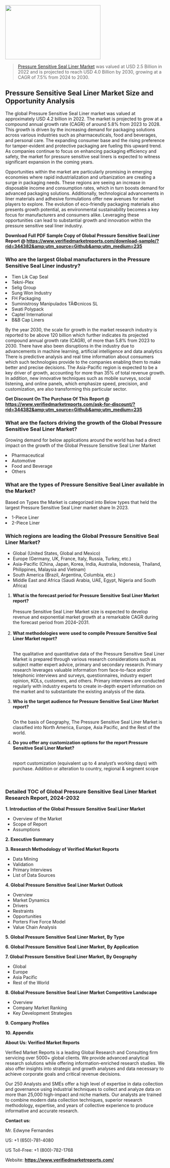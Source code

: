 <img src="https://ffe5etoiles.com/wp-content/uploads/2024/12/MST1-300x171.png" alt="" width="300" height="171" class="alignnone size-medium wp-image-20088" /><blockquote><p><p><a href="https://www.verifiedmarketreports.com/download-sample/?rid=344382&utm_source=Github&utm_medium=235" target="_blank">Pressure Sensitive Seal Liner Market</a> was valued at USD 2.5 Billion in 2022 and is projected to reach USD 4.0 Billion by 2030, growing at a CAGR of 7.5% from 2024 to 2030.</p></blockquote><p><h2>Pressure Sensitive Seal Liner Market Size and Opportunity Analysis</h2> <p>The global Pressure Sensitive Seal Liner market was valued at approximately USD 4.2 billion in 2022. The market is projected to grow at a compound annual growth rate (CAGR) of around 5.8% from 2023 to 2028. This growth is driven by the increasing demand for packaging solutions across various industries such as pharmaceuticals, food and beverages, and personal care. The expanding consumer base and the rising preference for tamper-evident and protective packaging are fueling this upward trend. As companies continue to focus on enhancing packaging efficiency and safety, the market for pressure sensitive seal liners is expected to witness significant expansion in the coming years.</p> <p>Opportunities within the market are particularly promising in emerging economies where rapid industrialization and urbanization are creating a surge in packaging needs. These regions are seeing an increase in disposable income and consumption rates, which in turn boosts demand for advanced packaging solutions. Additionally, technological advancements in liner materials and adhesive formulations offer new avenues for market players to explore. The evolution of eco-friendly packaging materials also presents growth potential, as environmental sustainability becomes a key focus for manufacturers and consumers alike. Leveraging these opportunities can lead to substantial growth and innovation within the pressure sensitive seal liner industry.</p> </p><p class=""><strong>Download Full PDF Sample Copy of Global Pressure Sensitive Seal Liner Report @ <a href="https://www.verifiedmarketreports.com/download-sample/?rid=344382&amp;utm_source=Github&amp;utm_medium=235" target="_blank">https://www.verifiedmarketreports.com/download-sample/?rid=344382&amp;utm_source=Github&amp;utm_medium=235</a></strong></p><h3 id="" class="">Who are the largest Global manufacturers in the Pressure Sensitive Seal Liner industry?</h3><p><li>Tien Lik Cap Seal</li><li> Tekni-Plex</li><li> Selig Group</li><li> Sung Won Industry</li><li> FH Packaging</li><li> Suministrosy Manipulados TÃ©cnicos SL</li><li> Swati Polypack</li><li> Captel International</li><li> B&B Cap Liners</li></p><div class=""><div class="" dir="" data-message-author-role="" data-message-id="" data-message-model-slug=""><div class=""><div class=""><div class=""><div class="" dir="" data-message-author-role="" data-message-id="" data-message-model-slug=""><div class=""><div class=""><p>By the year 2030, the scale for growth in the market research industry is reported to be above 120 billion which further indicates its projected compound annual growth rate (CAGR), of more than 5.8% from 2023 to 2030. There have also been disruptions in the industry due to advancements in machine learning, artificial intelligence and data analytics There is predictive analysis and real time information about consumers which such technologies provide to the companies enabling them to make better and precise decisions. The Asia-Pacific region is expected to be a key driver of growth, accounting for more than 35% of total revenue growth. In addition, new innovative techniques such as mobile surveys, social listening, and online panels, which emphasize speed, precision, and customization, are also transforming this particular sector.</p><p><strong>Get Discount On The Purchase Of This Report @&nbsp; <a href="https://www.verifiedmarketreports.com/ask-for-discount/?rid=344382&amp;utm_source=Github&amp;utm_medium=235" target="_blank">https://www.verifiedmarketreports.com/ask-for-discount/?rid=344382&amp;utm_source=Github&amp;utm_medium=235</a></strong></p></div></div></div></div></div></div></div></div><h3 id="" class="">What are the factors driving the growth of the Global Pressure Sensitive Seal Liner Market?</h3><p id="" class="">Growing demand for below applications around the world has had a direct impact on the growth of the Global Pressure Sensitive Seal Liner Market</p><p id="" class=""><li>Pharmaceutical</li><li> Automotive</li><li> Food and Beverage</li><li> Others</li></p><h3 id="" class="">What are the types of Pressure Sensitive Seal Liner available in the Market?</h3><p id="" class="">Based on Types the Market is categorized into Below types that held the largest Pressure Sensitive Seal Liner market share In 2023.</p><p id="" class=""><li>1-Piece Liner</li><li> 2-Piece Liner</li></p><h3 id="" class="">Which regions are leading the Global Pressure Sensitive Seal Liner Market?</h3><ul><li>Global (United States, Global and Mexico)</li><li>Europe (Germany, UK, France, Italy, Russia, Turkey, etc.)</li><li>Asia-Pacific (China, Japan, Korea, India, Australia, Indonesia, Thailand, Philippines, Malaysia and Vietnam)</li><li>South America (Brazil, Argentina, Columbia, etc.)</li><li>Middle East and Africa (Saudi Arabia, UAE, Egypt, Nigeria and South Africa)</li></ul><p><ol><li><strong>What is the forecast period for Pressure Sensitive Seal Liner Market report?<br /></strong><br /><span data-sheets-root="1" data-sheets-value="{&quot;1&quot;:2,&quot;2&quot;:&quot;XXXX size is expected to develop revenue and exponential market growth at a remarkable CAGR during the forecast period from 2024&ndash;2030.&quot;}" data-sheets-userformat="{&quot;2&quot;:12674,&quot;4&quot;:{&quot;1&quot;:2,&quot;2&quot;:16776960},&quot;10&quot;:2,&quot;11&quot;:0,&quot;15&quot;:&quot;Arial&quot;,&quot;16&quot;:12}">Pressure Sensitive Seal Liner Market size is expected to develop revenue and exponential market growth at a remarkable CAGR during the forecast period from 2024&ndash;2031.</span><br /><br /></li><li><strong>What methodologies were used to compile Pressure Sensitive Seal Liner Market report?<br /><br /></strong><p>The qualitative and quantitative data of the&nbsp;Pressure Sensitive Seal Liner Market is prepared through various research considerations such as subject matter expert advice, primary and secondary research. Primary research leverages valuable information from face-to-face and/or telephonic interviews and surveys, questionnaires, industry expert opinion, KOLs, customers, and others. Primary interviews are conducted regularly with industry experts to create in-depth expert information on the market and to substantiate the existing analysis of the data.&nbsp;</p></li><li><strong>Who is the target audience for Pressure Sensitive Seal Liner Market report?<br /><br /></strong><p>On the basis of Geography, The&nbsp;Pressure Sensitive Seal Liner Market is classified into North America, Europe, Asia Pacific, and the Rest of the world.</p></li><li><strong>Do you offer any customization options for the report Pressure Sensitive Seal Liner Market?<br /><br /></strong><p>report customization (equivalent up to 4 analyst&rsquo;s working days) with purchase. Addition or alteration to country, regional &amp; segment scope</p><p>&nbsp;</p></li></ol></p><h3 id="" class="">Detailed TOC of Global Pressure Sensitive Seal Liner Market Research Report, 2024-2032</h3><p id="" class=""><strong>1. Introduction of the Global Pressure Sensitive Seal Liner Market</strong></p><ul><li>Overview of the Market</li><li>Scope of Report</li><li>Assumptions</li></ul><p id="" class=""><strong>2. Executive Summary</strong></p><p id="" class=""><strong>3. Research Methodology of&nbsp;Verified Market Reports</strong></p><ul><li>Data Mining</li><li>Validation</li><li>Primary Interviews</li><li>List of Data Sources</li></ul><p id="" class=""><strong>4. Global Pressure Sensitive Seal Liner Market Outlook</strong></p><ul><li>Overview</li><li>Market Dynamics</li><li>Drivers</li><li>Restraints</li><li>Opportunities</li><li>Porters Five Force Model</li><li>Value Chain Analysis</li></ul><p id="" class=""><strong>5. Global Pressure Sensitive Seal Liner Market, By&nbsp;Type</strong></p><p id="" class=""><strong>6. Global Pressure Sensitive Seal Liner Market, By Application</strong></p><p id="" class=""><strong>7. Global Pressure Sensitive Seal Liner Market, By Geography</strong></p><ul><li>Global</li><li>Europe</li><li>Asia Pacific</li><li>Rest of the World</li></ul><p id="" class=""><strong>8. Global Pressure Sensitive Seal Liner Market Competitive Landscape</strong></p><ul><li>Overview</li><li>Company Market Ranking</li><li>Key Development Strategies</li></ul><p id="" class=""><strong>9. Company Profiles</strong></p><p id="" class=""><strong>10. Appendix</strong></p><p id="" class=""><strong>About Us: Verified Market Reports</strong></p><p id="" class="">Verified Market Reports is a leading Global Research and Consulting firm servicing over 5000+ global clients. We provide advanced analytical research solutions while offering information-enriched research studies. We also offer insights into strategic and growth analyses and data necessary to achieve corporate goals and critical revenue decisions.</p><p id="" class="">Our 250 Analysts and SMEs offer a high level of expertise in data collection and governance using industrial techniques to collect and analyze data on more than 25,000 high-impact and niche markets. Our analysts are trained to combine modern data collection techniques, superior research methodology, expertise, and years of collective experience to produce informative and accurate research.</p><p id="" class=""><strong>Contact us:</strong></p><p id="" class="">Mr. Edwyne Fernandes</p><p id="" class="">US: +1 (650)-781-4080</p><p id="" class="">US Toll-Free: +1 (800)-782-1768</p><p id="" class="">Website: <a target="" data-test-app-aware-link=""><strong>https://www.verifiedmarketreports.com/</strong></a></p>
